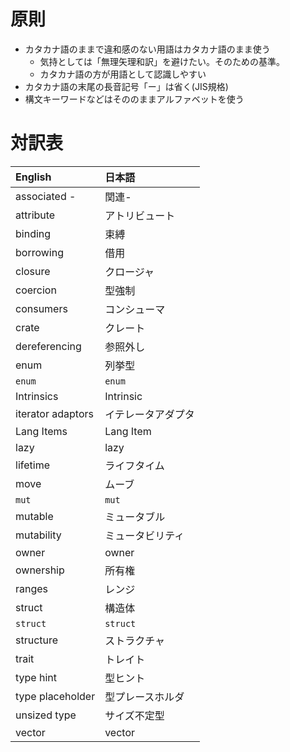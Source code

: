 # 原則

* カタカナ語のままで違和感のない用語はカタカナ語のまま使う
  + 気持としては「無理矢理和訳」を避けたい。そのための基準。
  + カタカナ語の方が用語として認識しやすい
* カタカナ語の末尾の長音記号「ー」は省く(JIS規格)
* 構文キーワードなどはそののままアルファベットを使う

# 対訳表

| English           | 日本語
|:------------------|:------
| associated -      | 関連-
| attribute         | アトリビュート
| binding           | 束縛
| borrowing         | 借用
| closure           | クロージャ
| coercion          | 型強制
| consumers         | コンシューマ
| crate             | クレート
| dereferencing     | 参照外し
|  enum             | 列挙型
| `enum`            | `enum`
| Intrinsics        | Intrinsic
| iterator adaptors | イテレータアダプタ
| Lang Items        | Lang Item
| lazy              | lazy
| lifetime          | ライフタイム
| move              | ムーブ
| `mut`             | `mut`
| mutable           | ミュータブル
| mutability        | ミュータビリティ
| owner             | owner
| ownership         | 所有権
| ranges            | レンジ
| struct            | 構造体
| `struct`          | `struct`
| structure         | ストラクチャ
| trait             | トレイト
| type hint         | 型ヒント
| type placeholder  | 型プレースホルダ
| unsized type      | サイズ不定型
| vector            | vector
